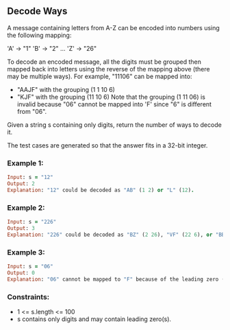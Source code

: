 ## Decode Ways

A message containing letters from A-Z can be encoded into numbers using the following mapping:

'A' -> "1"
'B' -> "2"
...
'Z' -> "26"

To decode an encoded message, all the digits must be grouped then mapped back into letters using the reverse of the mapping above (there may be multiple ways). For example, "11106" can be mapped into:

- "AAJF" with the grouping (1 1 10 6)
- "KJF" with the grouping (11 10 6)
Note that the grouping (1 11 06) is invalid because "06" cannot be mapped into 'F' since "6" is different from "06".

Given a string s containing only digits, return the number of ways to decode it.

The test cases are generated so that the answer fits in a 32-bit integer.

### Example 1:
```ruby
Input: s = "12"
Output: 2
Explanation: "12" could be decoded as "AB" (1 2) or "L" (12).
```
### Example 2:
```ruby
Input: s = "226"
Output: 3
Explanation: "226" could be decoded as "BZ" (2 26), "VF" (22 6), or "BBF" (2 2 6).
```
### Example 3:
```ruby
Input: s = "06"
Output: 0
Explanation: "06" cannot be mapped to "F" because of the leading zero ("6" is different from "06").
```
### Constraints:

- 1 <= s.length <= 100
- s contains only digits and may contain leading zero(s).